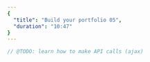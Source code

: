 ```yaml
---
{
  "title": "Build your portfolio 05",
  "duration": "10:47"
}
---
```


```js
// @TODO: learn how to make API calls (ajax)
```
